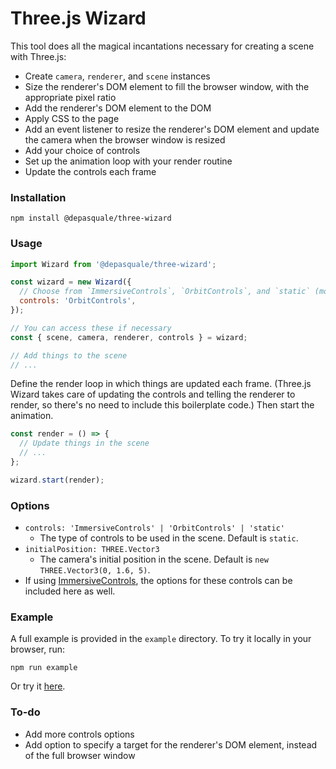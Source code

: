 # Three.js Wizard

This tool does all the magical incantations necessary for creating a scene with Three.js:

- Create `camera`, `renderer`, and `scene` instances
- Size the renderer's DOM element to fill the browser window, with the appropriate pixel ratio
- Add the renderer's DOM element to the DOM
- Apply CSS to the page
- Add an event listener to resize the renderer's DOM element and update the camera when the browser window is resized
- Add your choice of controls
- Set up the animation loop with your render routine
- Update the controls each frame

### Installation

```
npm install @depasquale/three-wizard
```

### Usage

```javascript
import Wizard from '@depasquale/three-wizard';

const wizard = new Wizard({
  // Choose from `ImmersiveControls`, `OrbitControls`, and `static` (more options coming soon)
  controls: 'OrbitControls',
});

// You can access these if necessary
const { scene, camera, renderer, controls } = wizard;

// Add things to the scene
// ...
```

Define the render loop in which things are updated each frame. (Three.js Wizard takes care of updating the controls and telling the renderer to render, so there's no need to include this boilerplate code.) Then start the animation.

```javascript
const render = () => {
  // Update things in the scene
  // ...
};

wizard.start(render);
```

### Options

- `controls: 'ImmersiveControls' | 'OrbitControls' | 'static'`
  - The type of controls to be used in the scene. Default is `static`.
- `initialPosition: THREE.Vector3`
  - The camera's initial position in the scene. Default is `new THREE.Vector3(0, 1.6, 5)`.
- If using [ImmersiveControls](https://github.com/DePasqualeOrg/three-immersive-controls), the options for these controls can be included here as well.

### Example

A full example is provided in the `example` directory. To try it locally in your browser, run:
```
npm run example
```

Or try it [here](https://unpkg.com/@depasquale/three-wizard/example/index.html).

### To-do

- Add more controls options
- Add option to specify a target for the renderer's DOM element, instead of the full browser window
